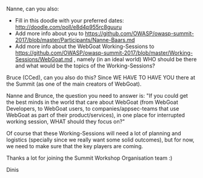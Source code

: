Nanne, can you also:
- Fill in this doodle with your preferred dates: http://doodle.com/poll/e8d4p955rc8guuru
- Add more info about you to https://github.com/OWASP/owasp-summit-2017/blob/master/Participants/Nanne-Baars.md
- Add more info about the WebGoat Working-Sessions to https://github.com/OWASP/owasp-summit-2017/blob/master/Working-Sessions/WebGoat.md , namely (in an ideal world) WHO should be there and what would be the topics of the Working-Sessions?

Bruce (CCed), can you also do this? Since WE HAVE TO HAVE YOU there at the Summit (as one of the main creators of WebGoat).

Nanne and Brunce, the question you need to answer is: "If you could get the best minds in the world that care about WebGoat (from WebGoat Developers, to WebGoat users, to companies/appsec-teams that use WebGoat as part of their product/services), in one place for interrupted working session, WHAT should they focus on?"

Of course that these Working-Sessions will need a lot of planning and logistics (specially since we really want some solid outcomes), but for now, we need to make sure that the key players are coming.

Thanks a lot for joining the Summit Workshop Organisation team :)

Dinis
